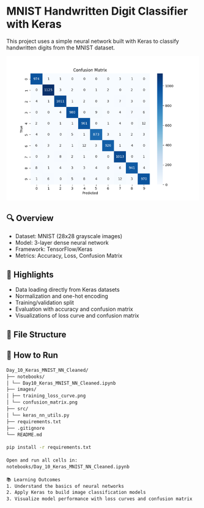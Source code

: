 # MNIST Handwritten Digit Classifier with Keras

This project uses a simple neural network built with Keras to classify handwritten digits from the MNIST dataset.

![Confusion Matrix](images/confusion_matrix.png)

## 🔍 Overview

- Dataset: MNIST (28x28 grayscale images)
- Model: 3-layer dense neural network
- Framework: TensorFlow/Keras
- Metrics: Accuracy, Loss, Confusion Matrix

## 📌 Highlights

- Data loading directly from Keras datasets
- Normalization and one-hot encoding
- Training/validation split
- Evaluation with accuracy and confusion matrix
- Visualizations of loss curve and confusion matrix

## 📁 File Structure
## 🚀 How to Run

```bash
Day_10_Keras_MNIST_NN_Cleaned/
├── notebooks/
│ └── Day10_Keras_MNIST_NN_Cleaned.ipynb
├── images/
│ ├── training_loss_curve.png
│ └── confusion_matrix.png
├── src/
│ └── keras_nn_utils.py
├── requirements.txt
├── .gitignore
└── README.md

pip install -r requirements.txt

Open and run all cells in:
notebooks/Day_10_Keras_MNIST_NN_Cleaned.ipynb

📚 Learning Outcomes
1. Understand the basics of neural networks
2. Apply Keras to build image classification models
3. Visualize model performance with loss curves and confusion matrix

